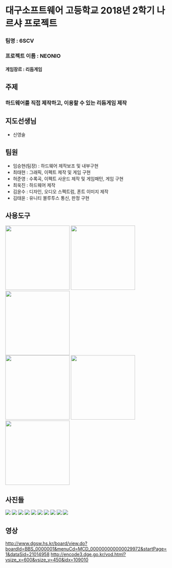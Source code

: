 <h1>대구소프트웨어 고등학교 2018년 2학기 나르샤 프로젝트</h1>

### 팀명 : 6SCV 
### 프로젝트 이름 : NEONIO
#### 게임장르 : 리듬게임<br>
## 주제
### 하드웨어를 직접 제작하고, 이용할 수 있는 리듬게임 제작

## 지도선생님
<ul>
  <li>신영술</li>
  </ul>

## 팀원
<ul>
<li>임승현(팀장) : 하드웨어 제작보조 및 내부구현</li>
<li>최태현 : 그래픽, 이펙트 제작 및 게임 구현</li>
<li>허준영 : 수록곡, 이펙트 사운드 제작 및 게임패턴, 게임 구현</li>
<li>최욱진 : 하드웨어 제작</li>
<li>김윤수 : 디자인, 오디오 스펙트럼, 폰트 이미지 제작</li>
<li>김태윤 : 유니티 블루투스 통신, 판정 구현</li>
</ul>

## 사용도구
<div>
<img width="200" hight="200" src="https://github.com/NameLoki/Narsha1_2/blob/master/image/vs_logo.png">
<img width="200" hight="200"  src="https://github.com/NameLoki/Narsha1_2/blob/master/image/vscode_logo.png">
<img width="200" hight="200"  src="https://github.com/NameLoki/Narsha1_2/blob/master/image/arduino_logo.jpg">
 </div>
 <div>
<img width="200" hight="200"  src="https://github.com/NameLoki/Narsha1_2/blob/master/image/dev_logo.jpg">
<img width="200" hight="200"  src="https://github.com/NameLoki/Narsha1_2/blob/master/image/unity_logo.png">
<img width="200" hight="200"  src="https://github.com/NameLoki/Narsha1_2/blob/master/image/fl_logo.jpg">
  </div>

## 사진들
<img src="https://github.com/NameLoki/Narsha1_2/blob/master/image/%ED%95%98%EB%93%9C%EC%9B%A8%EC%96%B4%EC%82%AC%EC%A7%84.png">
<img src="https://github.com/NameLoki/Narsha1_2/blob/master/image/E1.PNG">
<img src="https://github.com/NameLoki/Narsha1_2/blob/master/image/H2.PNG">
<img src="https://github.com/NameLoki/Narsha1_2/blob/master/image/E3.PNG">
<img src="https://github.com/NameLoki/Narsha1_2/blob/master/image/H4.PNG">
<img src="https://github.com/NameLoki/Narsha1_2/blob/master/image/E5.PNG">
<img src="https://github.com/NameLoki/Narsha1_2/blob/master/image/H6.PNG">
<img src="https://github.com/NameLoki/Narsha1_2/blob/master/image/Playing.PNG">
<img src="https://github.com/NameLoki/Narsha1_2/blob/master/image/Result.png">
<img src="https://github.com/NameLoki/Narsha1_2/blob/master/image/swing.png">

## 영상
http://www.dgsw.hs.kr/board/view.do?boardId=BBS_0000001&menuCd=MCD_000000000000029972&startPage=1&dataSid=21014958
http://encode3.dge.go.kr/vod.html?vsize_x=600&vsize_y=450&idx=109010
